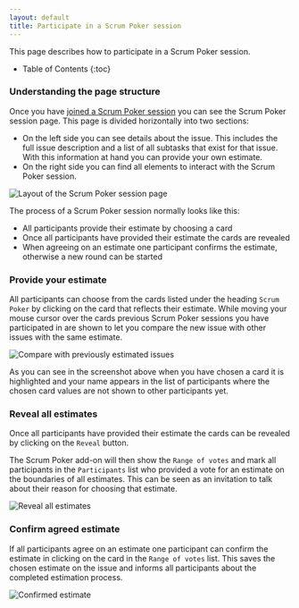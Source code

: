 ```yaml
---
layout: default
title: Participate in a Scrum Poker session
---
```


This page describes how to participate in a Scrum Poker session.

* Table of Contents
{:toc}

### Understanding the page structure 

Once you have [joined a Scrum Poker session](/join-scrum-poker-session) you can see the Scrum Poker session page. 
This page is divided horizontally into two sections:

* On the left side you can see details about the issue. 
This includes the full issue description and a list of all subtasks that exist for that issue.
With this information at hand you can provide your own estimate. 
* On the right side you can find all elements to interact with the Scrum Poker session. 

![Layout of the Scrum Poker session page](/images/participate-in-scrum-poker-session-page-layout.png) 

The process of a Scrum Poker session normally looks like this:

* All participants provide their estimate by choosing a card
* Once all participants have provided their estimate the cards are revealed
* When agreeing on an estimate one participant confirms the estimate, otherwise a new round can be started 

### Provide your estimate

All participants can choose from the cards listed under the heading `Scrum Poker` by clicking on the card that reflects their estimate.
While moving your mouse cursor over the cards previous Scrum Poker sessions you have participated in are shown to let you compare the new issue with other issues with the same estimate.

![Compare with previously estimated issues](/images/participate-in-scrum-poker-session-compare-estimates.png)

As you can see in the screenshot above when you have chosen a card it is highlighted and your name appears in the list of participants where the chosen card values are not shown to other participants yet.


### Reveal all estimates

Once all participants have provided their estimate the cards can be revealed by clicking on the `Reveal` button.

The Scrum Poker add-on will then show the `Range of votes` and mark all participants in the `Participants` list who provided a vote for an estimate on the boundaries of all estimates.
This can be seen as an invitation to talk about their reason for choosing that estimate.

![Reveal all estimates](/images/participate-in-scrum-poker-session-reveal-estimates.png)

### Confirm agreed estimate

If all participants agree on an estimate one participant can confirm the estimate in clicking on the card in the `Range of votes` list.
This saves the chosen estimate on the issue and informs all participants about the completed estimation process.

![Confirmed estimate](/images/participate-in-scrum-poker-session-confirmed-estimate.png)
